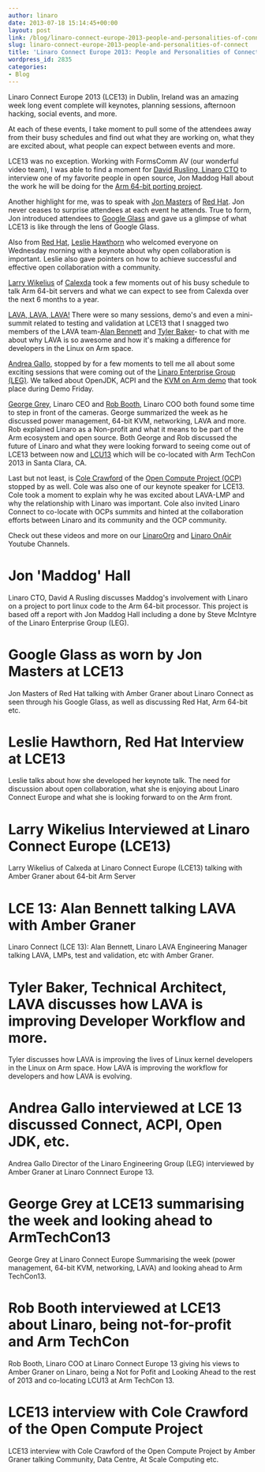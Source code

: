 ```yaml
---
author: linaro
date: 2013-07-18 15:14:45+00:00
layout: post
link: /blog/linaro-connect-europe-2013-people-and-personalities-of-connect/
slug: linaro-connect-europe-2013-people-and-personalities-of-connect
title: 'Linaro Connect Europe 2013: People and Personalities of Connect'
wordpress_id: 2835
categories:
- Blog
---
```


Linaro Connect Europe 2013 (LCE13) in Dublin, Ireland was an amazing week long event complete will keynotes, planning sessions, afternoon hacking, social events, and more.

At each of these events, I take moment to pull some of the attendees away from their busy schedules and find out what they are working on, what they are excited about, what people can expect between events and more.

LCE13 was no exception. Working with FormsComm AV (our wonderful video team), I was able to find a moment for [David Rusling, Linaro CTO](/blog/its-all-maddogs-fault-proclaims-david-rusling-linaro-cto/) to interview one of my favorite people in open source, Jon Maddog Hall about the work he will be doing for the [Arm 64-bit porting project](http://youtu.be/W7fwu4t5Gtc).

Another highlight for me, was to speak with [Jon Masters](https://web.archive.org/web/2019*/https://plus.google.com/106265217227408958782/posts) of [Red Hat](http://www.redhat.com/). Jon never ceases to surprise attendees at each event he attends. True to form, Jon introduced attendees to [Google Glass](http://www.google.com/glass/start/) and gave us a glimpse of what LCE13 is like through the lens of Google Glass.

Also from [Red Hat](http://www.redhat.com/), [Leslie Hawthorn](https://www.google.com/url?sa=t&rct=j&q=&esrc=s&source=web&cd=1&cad=rja&ved=0CCwQFjAA&url=http%3A%2F%2Fhawthornlandings.org%2F&ei=vQLoUe7kH9Ww4AOimYDoBQ&usg=AFQjCNGR-S4V1kzg4BbKOHea-IQU_5WreQ&sig2=sGKCFVT0t9ChkMW5auaNyw&bvm=bv.49478099,d.dmg) who welcomed everyone on Wednesday morning with a keynote about why open collaboration is important. Leslie also gave pointers on how to achieve successful and effective open collaboration with a community.

[Larry Wikelius](http://silverlining-systems.com/) of [Calexda](http://silverlining-systems.com//) took a few moments out of his busy schedule to talk Arm 64-bit servers and what we can expect to see from Calexda over the next 6 months to a year.

[LAVA, LAVA, LAVA!](/engineering/core/) There were so many sessions, demo's and even a mini-summit related to testing and validation at LCE13 that I snagged two members of the LAVA team-[Alan Bennett](/about/) and [Tyler Baker](/about/)- to chat with me about why LAVA is so awesome and how it's making a difference for developers in the Linux on Arm space.

[Andrea Gallo](/about/), stopped by for a few moments to tell me all about some exciting sessions that were coming out of the [Linaro Enterprise Group (LEG)](/engineering/datacenter-and-cloud/). We talked about OpenJDK, ACPI and the [KVM on Arm demo](/news/linaro-launches-opendataplane-odp-project-deliver-open-source-cross-platform-interoperability-networking-platforms/) that took place during Demo Friday.

[George Grey](/about/team/), Linaro CEO and [Rob Booth](/about/), Linaro COO both found some time to step in front of the cameras. George summarized the week as he discussed power management, 64-bit KVM, networking, LAVA and more. Rob explained Linaro as a Non-profit and what it means to be part of the Arm ecosystem and open source. Both George and Rob discussed the future of Linaro and what they were looking forward to seeing come out of LCE13 between now and [LCU13](https://connect.linaro.org/lcu13/) which will be co-located with Arm TechCon 2013 in Santa Clara, CA.

Last but not least, is [Cole Crawford](http://www.opencompute.org/news/cole-crawford-joins-the-foundation-as-coo/) of the [Open Compute Project (OCP)](http://www.opencompute.org/) stopped by as well. Cole was also one of our keynote speaker for LCE13. Cole took a moment to explain why he was excited about LAVA-LMP and why the relationship with Linaro was important. Cole also invited Linaro Connect to co-locate with OCPs summits and hinted at the collaboration efforts between Linaro and its community and the OCP community.

Check out these videos and more on our [LinaroOrg](http://www.youtube.com/user/LinaroOrg) and [Linaro OnAir](http://www.youtube.com/user/LinaroOnAir) Youtube Channels.

# Jon 'Maddog' Hall

Linaro CTO, David A Rusling discusses Maddog's involvement with Linaro on a project to port linux code to the Arm 64-bit processor. This project is based off a report with Jon Maddog Hall including a done by Steve McIntyre of the Linaro Enterprise Group (LEG).


# Google Glass as worn by Jon Masters at LCE13

Jon Masters of Red Hat talking with Amber Graner about Linaro Connect as seen through his Google Glass, as well as discussing Red Hat, Arm 64-bit etc.


# Leslie Hawthorn, Red Hat Interview at LCE13

Leslie talks about how she developed her keynote talk. The need for discussion about open collaboration, what she is enjoying about Linaro Connect Europe and what she is looking forward to on the Arm front.


# Larry Wikelius Interviewed at Linaro Connect Europe (LCE13)


Larry Wikelius of Calxeda at Linaro Connect Europe (LCE13) talking with Amber Graner about 64-bit Arm Server


# LCE 13: Alan Bennett talking LAVA with Amber Graner

Linaro Connect (LCE 13): Alan Bennett, Linaro LAVA Engineering Manager talking LAVA, LMPs, test and validation, etc with Amber Graner.


# Tyler Baker, Technical Architect, LAVA discusses how LAVA is improving Developer Workflow and more.

Tyler discusses how LAVA is improving the lives of Linux kernel developers in the Linux on Arm space. How LAVA is improving the workflow for developers and how LAVA is evolving.


# Andrea Gallo interviewed at LCE 13 discussed Connect, ACPI, Open JDK, etc.

Andrea Gallo Director of the Linaro Engineering Group (LEG) interviewed by Amber Graner at Linaro Connnect Europe 13.


# George Grey at LCE13 summarising the week and looking ahead to ArmTechCon13



George Grey at Linaro Connect Europe Summarising the week (power management, 64-bit KVM, networking, LAVA) and looking ahead to Arm TechCon13.


# Rob Booth interviewed at LCE13 about Linaro, being not-for-profit and Arm TechCon



Rob Booth, Linaro COO at Linaro Connect Europe 13 giving his views to Amber Graner on Linaro, being a Not for Pofit and Looking Ahead to the rest of 2013 and co-locating LCU13 at Arm TechCon 13.


# LCE13 interview with Cole Crawford of the Open Compute Project


LCE13 interview with Cole Crawford of the Open Compute Project by Amber Graner talking Community, Data Centre, At Scale Computing etc.
